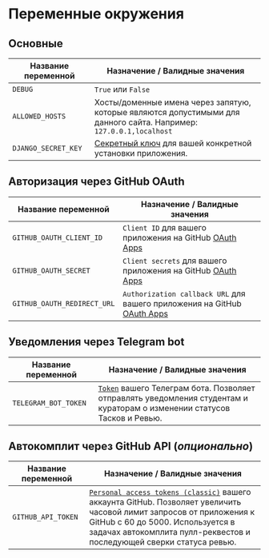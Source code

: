 # Переменные окружения

## Основные

| Название переменной | Назначение / Валидные значения |
|---------------------|--------------------------------|
| `DEBUG`             |`True` или `False`              |
| `ALLOWED_HOSTS` | Хосты/доменные имена через запятую, которые являются допустимыми для данного сайта. Например: `127.0.0.1,localhost` |
| `DJANGO_SECRET_KEY` | [Секретный ключ](https://docs.djangoproject.com/en/5.0/ref/settings/#secret-key) для вашей конкретной установки приложения. |


## Авторизация через GitHub OAuth

| Название переменной | Назначение / Валидные значения |
|---------------------|--------------------------------|
| `GITHUB_OAUTH_CLIENT_ID` | `Client ID` для вашего приложения на GitHub [OAuth Apps](https://github.com/settings/developers) |
| `GITHUB_OAUTH_SECRET` | `Client secrets` для вашего приложения на GitHub [OAuth Apps](https://github.com/settings/developers) |
| `GITHUB_OAUTH_REDIRECT_URL` | `Authorization callback URL` для вашего приложения на GitHub [OAuth Apps](https://github.com/settings/developers) |


## Уведомления через Telegram bot

| Название переменной | Назначение / Валидные значения |
|---------------------|--------------------------------|
| `TELEGRAM_BOT_TOKEN` | [`Token`](https://core.telegram.org/bots/features#creating-a-new-bot) вашего Телеграм бота. Позволяет отправлять уведомления студентам и кураторам о изменении статусов Тасков и Ревью. |


## Автокомплит через GitHub API (*опционально*)

| Название переменной | Назначение / Валидные значения |
|---------------------|--------------------------------|
| `GITHUB_API_TOKEN` | [`Personal access tokens (classic)`](https://github.com/settings/tokens) вашего аккаунта GitHub. Позволяет увеличить часовой лимит запросов от приложения к GitHub c 60 до 5000. Используется в задачах автокомплита пулл-реквестов и последующей сверки статуса ревью. |

